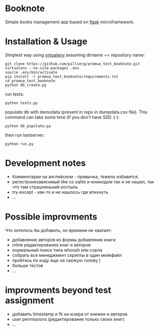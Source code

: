 # Booknote

Simple books management app based on [flask] microframework.

# Installation & Usage
Simplest way using [virtualenv] assuming dirname == repository name:

    git clone https://github.com/pillserg/promua_test_booknote.git
    virtualenv --no-site-packages .env
    source .env/bin/activate
    pip install -r promua_test_booknote/requirements.txt
    cd promua_test_booknote
    python db_create.py

run tests:

    python tests.py

populate db with demodata (present in repo in dumpdata.csv file). This command can take some time (if you don't have SSD :) ):

    python db_populate.py
    
then run testserver:

    python run.py

# Development notes
*   Комментарии на английском - привычка, тяжело избавится.
*   регистронезависимый like со sqlite и юникодом так и не нашел, так что там страшненький костыль 
*   try-except - как-то и не нашлось где впихнуть
*   ...

# Possible improvments
Что хотелось бы добавить, но времени не хватает:

*   добавление авторов из формы добавления книги
*   inline редактирование книг и авторов
*   нормальный поиск типа whoosh или сорла
*   собрать все менеджмент скрипты в один мейкфайл
*   пройтись по коду еще на свежую голову )
*   больше тестов
*   ...
 
# improvments beyond test assignment
*   добавить timestamp и fk на юзера от книжек и авторов
*   user permissions (редактирование только своих книг)
*   ...


[flask]: http://flask.pocoo.org/
[virtualenv]: http://pypi.python.org/pypi/virtualenv